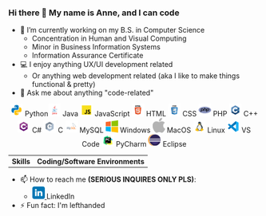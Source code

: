 ### Hi there 👋 My name is Anne, and I can code

- 🔭 I’m currently working on my B.S. in Computer Science
  - Concentration in Human and Visual Computing
  - Minor in Business Information Systems
  - Information Assurance Certificate
- 💻 I enjoy anything UX/UI development related
  - Or anything web development related (aka I like to make things functional & pretty)
- 💬 Ask me about anything "code-related"
<div align="center">
  <table>
    <th>Skills</th>
    <th>Coding/Software Environments</th>
      <tr><img src="https://github.com/AnneH20/AnneH20/blob/main/Images/python.svg" width="25"> Python</tr>
        <img src="https://github.com/AnneH20/AnneH20/blob/main/Images/java.svg" width="25"> Java
        <img src="https://github.com/AnneH20/AnneH20/blob/main/Images/javascript.svg" width="25"> JavaScript
        <img src="https://github.com/AnneH20/AnneH20/blob/main/Images/html.svg" width="25"> HTML
        <img src="https://github.com/AnneH20/AnneH20/blob/main/Images/css.svg" width="25"> CSS
        <img src="https://github.com/AnneH20/AnneH20/blob/main/Images/php.png" width="25"> PHP
        <img src="https://github.com/AnneH20/AnneH20/blob/main/Images/c%2B%2B.svg" width="25"> C++
        <img src="https://github.com/AnneH20/AnneH20/blob/main/Images/c%23.svg" width="25"> C#
        <img src="https://github.com/AnneH20/AnneH20/blob/main/Images/c.svg" width="25"> C
        <img src="https://github.com/AnneH20/AnneH20/blob/main/Images/mysql.svg" width="25"> MySQL
      <tr>
        <img src="https://github.com/AnneH20/AnneH20/blob/main/Images/windows.png" width="25"> Windows
        <img src="https://github.com/AnneH20/AnneH20/blob/main/Images/apple.png" width="25"> MacOS
        <img src="https://github.com/AnneH20/AnneH20/blob/main/Images/linux.png" width="25"> Linux
        <img src="https://github.com/AnneH20/AnneH20/blob/main/Images/vscode.svg" width="25"> VS Code
        <img src="https://github.com/AnneH20/AnneH20/blob/main/Images/pycharm.svg" width="25"> PyCharm
        <img src="https://github.com/AnneH20/AnneH20/blob/main/Images/eclipse.png" width="25"> Eclipse
      </tr>
  </table>
</div>

- 📫 How to reach me **(SERIOUS INQUIRES ONLY PLS)**:
    * <a href="https://www.linkedin.com/in/anne-h-501b9b260/"> <img src="https://github.com/AnneH20/AnneH20/blob/main/Images/linkedin.svg" width="25"/> </a> LinkedIn
- ⚡ Fun fact: I'm lefthanded
